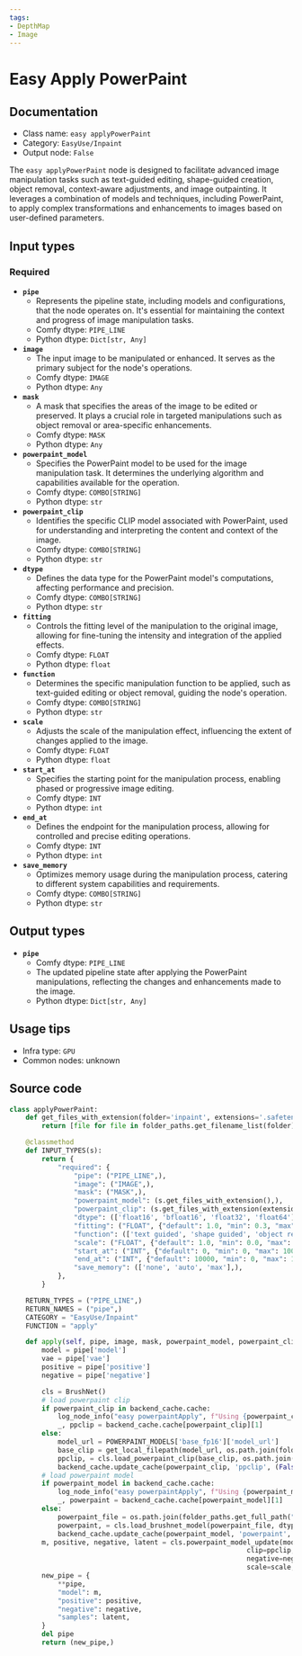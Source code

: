```yaml
---
tags:
- DepthMap
- Image
---
```


# Easy Apply PowerPaint
## Documentation
- Class name: `easy applyPowerPaint`
- Category: `EasyUse/Inpaint`
- Output node: `False`

The `easy applyPowerPaint` node is designed to facilitate advanced image manipulation tasks such as text-guided editing, shape-guided creation, object removal, context-aware adjustments, and image outpainting. It leverages a combination of models and techniques, including PowerPaint, to apply complex transformations and enhancements to images based on user-defined parameters.
## Input types
### Required
- **`pipe`**
    - Represents the pipeline state, including models and configurations, that the node operates on. It's essential for maintaining the context and progress of image manipulation tasks.
    - Comfy dtype: `PIPE_LINE`
    - Python dtype: `Dict[str, Any]`
- **`image`**
    - The input image to be manipulated or enhanced. It serves as the primary subject for the node's operations.
    - Comfy dtype: `IMAGE`
    - Python dtype: `Any`
- **`mask`**
    - A mask that specifies the areas of the image to be edited or preserved. It plays a crucial role in targeted manipulations such as object removal or area-specific enhancements.
    - Comfy dtype: `MASK`
    - Python dtype: `Any`
- **`powerpaint_model`**
    - Specifies the PowerPaint model to be used for the image manipulation task. It determines the underlying algorithm and capabilities available for the operation.
    - Comfy dtype: `COMBO[STRING]`
    - Python dtype: `str`
- **`powerpaint_clip`**
    - Identifies the specific CLIP model associated with PowerPaint, used for understanding and interpreting the content and context of the image.
    - Comfy dtype: `COMBO[STRING]`
    - Python dtype: `str`
- **`dtype`**
    - Defines the data type for the PowerPaint model's computations, affecting performance and precision.
    - Comfy dtype: `COMBO[STRING]`
    - Python dtype: `str`
- **`fitting`**
    - Controls the fitting level of the manipulation to the original image, allowing for fine-tuning the intensity and integration of the applied effects.
    - Comfy dtype: `FLOAT`
    - Python dtype: `float`
- **`function`**
    - Determines the specific manipulation function to be applied, such as text-guided editing or object removal, guiding the node's operation.
    - Comfy dtype: `COMBO[STRING]`
    - Python dtype: `str`
- **`scale`**
    - Adjusts the scale of the manipulation effect, influencing the extent of changes applied to the image.
    - Comfy dtype: `FLOAT`
    - Python dtype: `float`
- **`start_at`**
    - Specifies the starting point for the manipulation process, enabling phased or progressive image editing.
    - Comfy dtype: `INT`
    - Python dtype: `int`
- **`end_at`**
    - Defines the endpoint for the manipulation process, allowing for controlled and precise editing operations.
    - Comfy dtype: `INT`
    - Python dtype: `int`
- **`save_memory`**
    - Optimizes memory usage during the manipulation process, catering to different system capabilities and requirements.
    - Comfy dtype: `COMBO[STRING]`
    - Python dtype: `str`
## Output types
- **`pipe`**
    - Comfy dtype: `PIPE_LINE`
    - The updated pipeline state after applying the PowerPaint manipulations, reflecting the changes and enhancements made to the image.
    - Python dtype: `Dict[str, Any]`
## Usage tips
- Infra type: `GPU`
- Common nodes: unknown


## Source code
```python
class applyPowerPaint:
    def get_files_with_extension(folder='inpaint', extensions='.safetensors'):
        return [file for file in folder_paths.get_filename_list(folder) if file.endswith(extensions)]

    @classmethod
    def INPUT_TYPES(s):
        return {
            "required": {
                "pipe": ("PIPE_LINE",),
                "image": ("IMAGE",),
                "mask": ("MASK",),
                "powerpaint_model": (s.get_files_with_extension(),),
                "powerpaint_clip": (s.get_files_with_extension(extensions='.bin'),),
                "dtype": (['float16', 'bfloat16', 'float32', 'float64'],),
                "fitting": ("FLOAT", {"default": 1.0, "min": 0.3, "max": 1.0}),
                "function": (['text guided', 'shape guided', 'object removal', 'context aware', 'image outpainting'],),
                "scale": ("FLOAT", {"default": 1.0, "min": 0.0, "max": 10.0}),
                "start_at": ("INT", {"default": 0, "min": 0, "max": 10000}),
                "end_at": ("INT", {"default": 10000, "min": 0, "max": 10000}),
                "save_memory": (['none', 'auto', 'max'],),
            },
        }

    RETURN_TYPES = ("PIPE_LINE",)
    RETURN_NAMES = ("pipe",)
    CATEGORY = "EasyUse/Inpaint"
    FUNCTION = "apply"

    def apply(self, pipe, image, mask, powerpaint_model, powerpaint_clip, dtype, fitting, function, scale, start_at, end_at, save_memory='none'):
        model = pipe['model']
        vae = pipe['vae']
        positive = pipe['positive']
        negative = pipe['negative']

        cls = BrushNet()
        # load powerpaint clip
        if powerpaint_clip in backend_cache.cache:
            log_node_info("easy powerpaintApply", f"Using {powerpaint_clip} Cached")
            _, ppclip = backend_cache.cache[powerpaint_clip][1]
        else:
            model_url = POWERPAINT_MODELS['base_fp16']['model_url']
            base_clip = get_local_filepath(model_url, os.path.join(folder_paths.models_dir, 'clip'))
            ppclip, = cls.load_powerpaint_clip(base_clip, os.path.join(folder_paths.get_full_path("inpaint", powerpaint_clip)))
            backend_cache.update_cache(powerpaint_clip, 'ppclip', (False, ppclip))
        # load powerpaint model
        if powerpaint_model in backend_cache.cache:
            log_node_info("easy powerpaintApply", f"Using {powerpaint_model} Cached")
            _, powerpaint = backend_cache.cache[powerpaint_model][1]
        else:
            powerpaint_file = os.path.join(folder_paths.get_full_path("inpaint", powerpaint_model))
            powerpaint, = cls.load_brushnet_model(powerpaint_file, dtype)
            backend_cache.update_cache(powerpaint_model, 'powerpaint', (False, powerpaint))
        m, positive, negative, latent = cls.powerpaint_model_update(model=model, vae=vae, image=image, mask=mask, powerpaint=powerpaint,
                                                           clip=ppclip, positive=positive,
                                                           negative=negative, fitting=fitting, function=function,
                                                           scale=scale, start_at=start_at, end_at=end_at, save_memory=save_memory)
        new_pipe = {
            **pipe,
            "model": m,
            "positive": positive,
            "negative": negative,
            "samples": latent,
        }
        del pipe
        return (new_pipe,)

```
